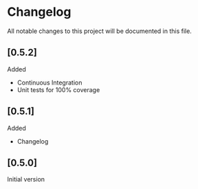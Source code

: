 # Changelog

All notable changes to this project will be documented in this file.

## [0.5.2]
Added
- Continuous Integration
- Unit tests for 100% coverage

## [0.5.1]
Added
- Changelog

## [0.5.0]
Initial version